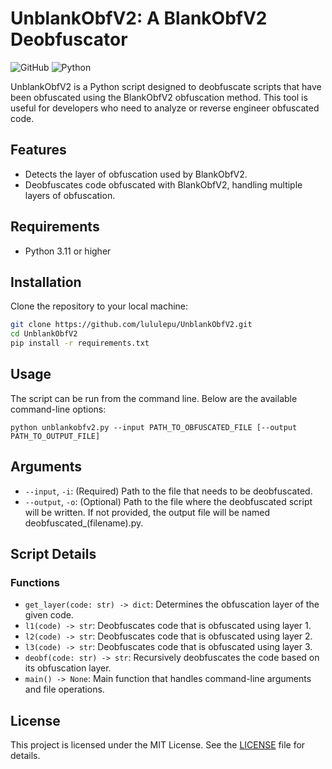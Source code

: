 # UnblankObfV2: A BlankObfV2 Deobfuscator

![GitHub](https://img.shields.io/github/license/lululepu/UnblankObfV2)
![Python](https://img.shields.io/badge/Python-3.11%3C3.x-blue)

UnblankObfV2 is a Python script designed to deobfuscate scripts that have been obfuscated using the BlankObfV2 obfuscation method. This tool is useful for developers who need to analyze or reverse engineer obfuscated code.

## Features

- Detects the layer of obfuscation used by BlankObfV2.
- Deobfuscates code obfuscated with BlankObfV2, handling multiple layers of obfuscation.

## Requirements

- Python 3.11 or higher

## Installation

Clone the repository to your local machine:

```bash
git clone https://github.com/lululepu/UnblankObfV2.git
cd UnblankObfV2
pip install -r requirements.txt
```

## Usage
The script can be run from the command line. Below are the available command-line options:
```
python unblankobfv2.py --input PATH_TO_OBFUSCATED_FILE [--output PATH_TO_OUTPUT_FILE]
```

## Arguments
- `--input`, `-i`: (Required) Path to the file that needs to be deobfuscated.
- `--output`, `-o`: (Optional) Path to the file where the deobfuscated script will be written. If not provided, the output file will be named deobfuscated_(filename).py.

## Script Details
### Functions
- `get_layer(code: str) -> dict`: Determines the obfuscation layer of the given code.
- `l1(code) -> str`: Deobfuscates code that is obfuscated using layer 1.
- `l2(code) -> str`: Deobfuscates code that is obfuscated using layer 2.
- `l3(code) -> str`: Deobfuscates code that is obfuscated using layer 3.
- `deobf(code: str) -> str`: Recursively deobfuscates the code based on its obfuscation layer.
- `main() -> None`: Main function that handles command-line arguments and file operations.

## License
This project is licensed under the MIT License. See the [LICENSE](https://github.com/lululepu/UnblankObfV2/blob/main/LICENSE) file for details.

